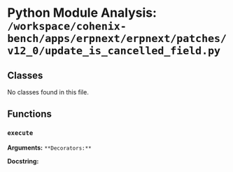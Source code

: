 # Python Module Analysis: `/workspace/cohenix-bench/apps/erpnext/erpnext/patches/v12_0/update_is_cancelled_field.py`

## Classes

No classes found in this file.


## Functions

### `execute`
**Arguments:** ``
**Decorators:** ``

**Docstring:**
```

```

